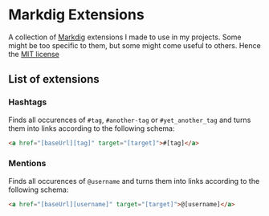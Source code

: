 # Markdig Extensions

A collection of [Markdig](https://github.com/lunet-io/markdig) extensions I made to use in my projects. Some might be too specific to them, but some might come useful to others. Hence the [MIT license](LICENSE.md)

## List of extensions

### Hashtags

Finds all occurences of `#tag`, `#another-tag` or `#yet_another_tag` and turns them into links according to the following schema:

```html
<a href="[baseUrl][tag]" target="[target]">#[tag]</a>
```

### Mentions

Finds all occurences of `@username` and turns them into links according to the following schema:

```html
<a href="[baseUrl][username]" target="[target]">@[username]</a>
```
